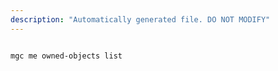 ```yaml
---
description: "Automatically generated file. DO NOT MODIFY"
---
```


```cli

mgc me owned-objects list

```